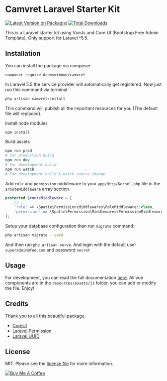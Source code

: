 # Camvret Laravel Starter Kit

[![Latest Version on Packagist][ico-version]][link-packagist]
[![Total Downloads][ico-downloads]][link-downloads]

This is a Laravel starter kit using VueJs and Core UI (Bootstrap Free Admin Template). Only support for Laravel ^5.5.

## Installation

You can install the package via composer


``` bash
composer require daemswibowo/camvret
```

In Laravel 5.5 the service provider will automatically get registered. Now just run this command via terminal

``` bash
php artisan camvret:install
```
This command will publish all the important resources for you (The default file will replaced).

Install node modules

```bash
npm install
```

Build assets

```bash
npm run prod
# For production build
npm run dev
# For development build
npm run watch
# For development build & watch source change
```

Add `role` and `permission` middleware to your `app/Http/Kernel.php` file in the `$routeMiddleware` array section.

``` php
protected $routeMiddleware = [
	// ...
    'role' => \Spatie\Permission\Middlewares\RoleMiddleware::class,
    'permission' => \Spatie\Permission\Middlewares\PermissionMiddleware::class,
];
```

Setup your database configuration then run `migrate` command:

``` bash
php artisan migrate --seed
```

And then run `php artisan serve`. And login with the default user `superadmin@foo.com` and password `secret`

## Usage

For development, you can read the full documentation <a href="https://laravel.com/docs/5.7/frontend">here</a>.
All vue components are in the `resources/assets/js` folder, you can add or modify the file. Enjoy!

## Credits

Thank you to all this beautiful package.

- [CoreUI][link-coreui]
- [Laravel Permission][link-laravel-permission]
- [Laravel UUID][link-laravel-uuid]

## License

MIT. Please see the [license file](license.md) for more information.

<a href="https://www.buymeacoffee.com/daemswibowo" target="_blank"><img src="https://www.buymeacoffee.com/assets/img/custom_images/orange_img.png" alt="Buy Me A Coffee" style="height: auto !important;width: auto !important;" ></a>

[ico-version]: https://img.shields.io/packagist/v/daemswibowo/camvret.svg?style=flat-square
[ico-downloads]: https://img.shields.io/packagist/dt/daemswibowo/camvret.svg?style=flat-square
[ico-travis]: https://img.shields.io/travis/daemswibowo/camvret/master.svg?style=flat-square
[ico-styleci]: https://styleci.io/repos/12345678/shield

[link-packagist]: https://packagist.org/packages/daemswibowo/camvret
[link-downloads]: https://packagist.org/packages/daemswibowo/camvret
[link-travis]: https://travis-ci.org/daemswibowo/camvret
[link-styleci]: https://styleci.io/repos/12345678
[link-author]: https://daemswibowo.github.io
[link-coreui]: https://coreui.io
[link-laravel-permission]: https://github.com/spatie/laravel-permission
[link-laravel-uuid]: https://github.com/webpatser/laravel-uuid
